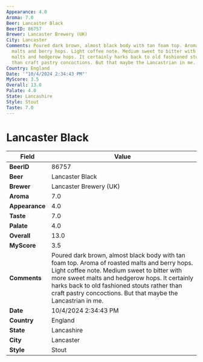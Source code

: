 ```yaml
---
Appearance: 4.0
Aroma: 7.0
Beer: Lancaster Black
BeerID: 86757
Brewer: Lancaster Brewery (UK)
City: Lancaster
Comments: Poured dark brown, almost black body with tan foam top. Aroma of roasted
  malts and berry hops. Light coffee note. Medium sweet to bitter with more sweet
  malts and hedgerow hops. It certainly harks back to old fashioned stouts rather
  than craft pastry concoctions. But that maybe the Lancastrian in me.
Country: England
Date: '"10/4/2024 2:34:43 PM"'
MyScore: 3.5
Overall: 13.0
Palate: 4.0
State: Lancashire
Style: Stout
Taste: 7.0
---
```


# Lancaster Black

| Field         | Value |
|---------------|-------|
| **BeerID** | 86757 |
| **Beer** | Lancaster Black |
| **Brewer** | Lancaster Brewery (UK) |
| **Aroma** | 7.0 |
| **Appearance** | 4.0 |
| **Taste** | 7.0 |
| **Palate** | 4.0 |
| **Overall** | 13.0 |
| **MyScore** | 3.5 |
| **Comments** | Poured dark brown, almost black body with tan foam top. Aroma of roasted malts and berry hops. Light coffee note. Medium sweet to bitter with more sweet malts and hedgerow hops. It certainly harks back to old fashioned stouts rather than craft pastry concoctions. But that maybe the Lancastrian in me. |
| **Date** | 10/4/2024 2:34:43 PM |
| **Country** | England |
| **State** | Lancashire |
| **City** | Lancaster |
| **Style** | Stout |
